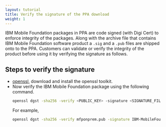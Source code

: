 ```yaml
---
layout: tutorial
title: Verify the signature of the PPA download
weight: 1
---
```


IBM Mobile Foundation packages in PPA are code signed (with Digi Cert) to enforce integrity of the packages.  Along with the archive file that contains IBM Mobile Foundation software product a `.sig` and a `.pub` files are shipped onto to the PPA.   Customers can validate or verify the integrity of the product before using it by verifying the signature as follows.

## Steps to verify the signature

* [openssl](https://www.openssl.org), download and install the openssl toolkit.
* Now verify the IBM Mobile Foundation package using the following command.
  ```bash
  openssl dgst -sha256 -verify <PUBLIC_KEY> -signature <SIGNATURE_FILE> <IBM MOBILE FOUNDATION PACKAGE ARCHIVE>
  ```
  For example,
  ```bash
  openssl dgst -sha256 -verify mfponprem.pub -signature IBM-MobileFoundation-Enterprise-Pak-2.0.0.tar.gz.sig IBM-MobileFoundation-Enterprise-Pak-2.0.0.tar.gz
  ```  
